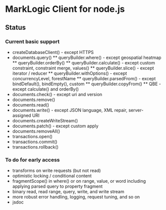 # MarkLogic Client for node.js

## Status

### Current basic support

* createDatabaseClient() - except HTTPS
* documents.query()
** queryBuilder.where() - except geospatial heatmap
** queryBuilder.orderBy()
** queryBuilder.calculate() - except custom constraint, constraint merge, values()
** queryBuilder.slice() - except iterator / reducer
** queryBuilder.withOptions() - except concurrencyLevel, forestName
** queryBuilder.parsedFrom() - except bindDefault(), bindEmpty(), custom
** queryBuilder.copyFrom()
** QBE - except calculate() and orderBy()
* documents.check() - except uri and version
* documents.remove()
* documents.read()
* documents.write() - except JSON language, XML repair, server-assigned URI
* documents.createWriteStream()
* documents.patch() - except custom apply
* documents.removeAll()
* transactions.open()
* transactions.commit()
* transactions.rollback()


### To do for early access

* transforms on write requests (but not read)
* optimistic locking / conditional content
* fragmentScope() in where() or on range, value, or word including applying parsed query to property fragment
* binary read, read range, query, write, and write stream
* more robust error handling, logging, request tuning, and so on
* jsdoc
  